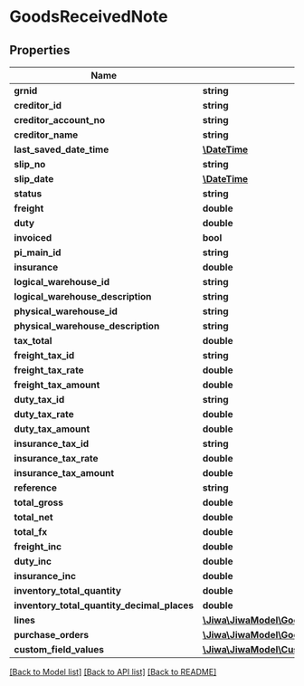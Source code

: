 # GoodsReceivedNote

## Properties
Name | Type | Description | Notes
------------ | ------------- | ------------- | -------------
**grnid** | **string** |  | [optional] 
**creditor_id** | **string** |  | [optional] 
**creditor_account_no** | **string** |  | [optional] 
**creditor_name** | **string** |  | [optional] 
**last_saved_date_time** | [**\DateTime**](\DateTime.md) |  | [optional] 
**slip_no** | **string** |  | [optional] 
**slip_date** | [**\DateTime**](\DateTime.md) |  | [optional] 
**status** | **string** |  | [optional] 
**freight** | **double** |  | [optional] 
**duty** | **double** |  | [optional] 
**invoiced** | **bool** |  | [optional] 
**pi_main_id** | **string** |  | [optional] 
**insurance** | **double** |  | [optional] 
**logical_warehouse_id** | **string** |  | [optional] 
**logical_warehouse_description** | **string** |  | [optional] 
**physical_warehouse_id** | **string** |  | [optional] 
**physical_warehouse_description** | **string** |  | [optional] 
**tax_total** | **double** |  | [optional] 
**freight_tax_id** | **string** |  | [optional] 
**freight_tax_rate** | **double** |  | [optional] 
**freight_tax_amount** | **double** |  | [optional] 
**duty_tax_id** | **string** |  | [optional] 
**duty_tax_rate** | **double** |  | [optional] 
**duty_tax_amount** | **double** |  | [optional] 
**insurance_tax_id** | **string** |  | [optional] 
**insurance_tax_rate** | **double** |  | [optional] 
**insurance_tax_amount** | **double** |  | [optional] 
**reference** | **string** |  | [optional] 
**total_gross** | **double** |  | [optional] 
**total_net** | **double** |  | [optional] 
**total_fx** | **double** |  | [optional] 
**freight_inc** | **double** |  | [optional] 
**duty_inc** | **double** |  | [optional] 
**insurance_inc** | **double** |  | [optional] 
**inventory_total_quantity** | **double** |  | [optional] 
**inventory_total_quantity_decimal_places** | **double** |  | [optional] 
**lines** | [**\Jiwa\JiwaModel\GoodsReceivedNoteLine[]**](GoodsReceivedNoteLine.md) |  | [optional] 
**purchase_orders** | [**\Jiwa\JiwaModel\GoodsReceivedNotePurchaseOrderReceived[]**](GoodsReceivedNotePurchaseOrderReceived.md) |  | [optional] 
**custom_field_values** | [**\Jiwa\JiwaModel\CustomFieldValue[]**](CustomFieldValue.md) |  | [optional] 

[[Back to Model list]](../README.md#documentation-for-models) [[Back to API list]](../README.md#documentation-for-api-endpoints) [[Back to README]](../README.md)


